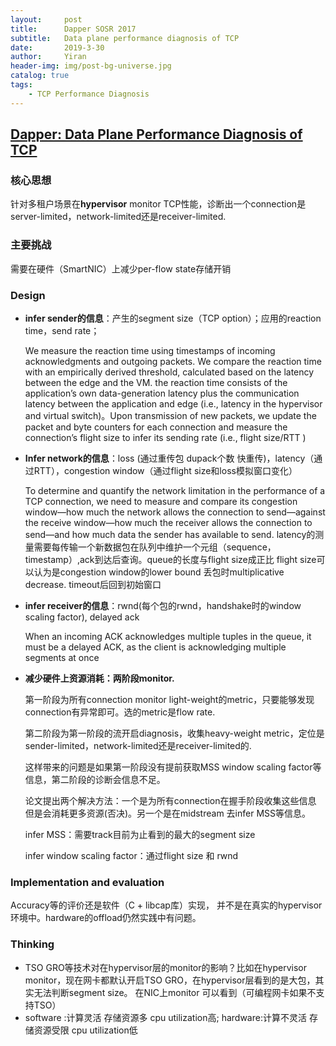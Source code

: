 ```yaml
---
layout:     post
title:      Dapper SOSR 2017
subtitle:   Data plane performance diagnosis of TCP
date:       2019-3-30
author:     Yiran
header-img: img/post-bg-universe.jpg
catalog: true
tags:
    - TCP Performance Diagnosis
---
```


## [Dapper: Data Plane Performance Diagnosis of TCP](http://cs.brown.edu/~tab/papers/DapperSoSR17.pdf)

### 核心思想

针对多租户场景在**hypervisor** monitor TCP性能，诊断出一个connection是server-limited，network-limited还是receiver-limited.

### 主要挑战

需要在硬件（SmartNIC）上减少per-flow state存储开销

### Design

- **infer sender的信息**：产生的segment size（TCP option）；应用的reaction time，send rate；

   We measure the reaction time using timestamps of incoming acknowledgments and outgoing packets. We compare the reaction time with an empirically derived threshold, calculated based on the latency between the edge and the VM.  the reaction time consists of the application’s own data-generation latency plus the communication latency between the application and edge (i.e., latency in the hypervisor and virtual switch)。Upon transmission of new packets, we update the packet and byte counters for each connection and measure the connection’s flight size to infer its sending rate (i.e., flight size/RTT )

- **Infer network的信息**：loss (通过重传包 dupack个数 快重传)，latency（通过RTT），congestion window（通过flight size和loss模拟窗口变化）

   To determine and quantify the network limitation in the performance of a TCP connection, we need to measure and compare its congestion window—how much the network allows the connection to send—against the receive window—how much the receiver allows the connection to send—and how much data the sender has available to send. latency的测量需要每传输一个新数据包在队列中维护一个元组（sequence，timestamp）,ack到达后查询。queue的长度与flight size成正比 flight size可以认为是congestion window的lower bound 丢包时multiplicative decrease. timeout后回到初始窗口

- **infer receiver的信息**：rwnd(每个包的rwnd，handshake时的window scaling factor), delayed ack

   When an incoming ACK acknowledges multiple tuples in the queue, it must be a delayed ACK, as the client is acknowledging multiple segments at once

- **减少硬件上资源消耗：两阶段monitor.**

   第一阶段为所有connection monitor light-weight的metric，只要能够发现connection有异常即可。选的metric是flow rate.

   第二阶段为第一阶段的流开启diagnosis，收集heavy-weight metric，定位是sender-limited，network-limited还是receiver-limited的.

   这样带来的问题是如果第一阶段没有提前获取MSS window scaling factor等信息，第二阶段的诊断会信息不足。

   论文提出两个解决方法：一个是为所有connection在握手阶段收集这些信息 但是会消耗更多资源(否决)。另一个是在midstream 去infer MSS等信息。

   infer MSS：需要track目前为止看到的最大的segment size

   infer window scaling factor：通过flight size 和 rwnd


### Implementation and evaluation

Accuracy等的评价还是软件（C + libcap库）实现， 并不是在真实的hypervisor环境中。hardware的offload仍然实践中有问题。


### Thinking

- TSO GRO等技术对在hypervisor层的monitor的影响？比如在hypervisor monitor，现在网卡都默认开启TSO GRO，在hypervisor层看到的是大包，其实无法判断segment size。 在NIC上monitor 可以看到（可编程网卡如果不支持TSO）
- software :计算灵活 存储资源多 cpu utilization高; hardware:计算不灵活 存储资源受限 cpu utilization低

